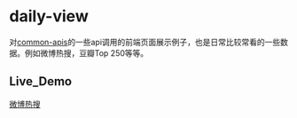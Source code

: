 # daily-view

对[common-apis](https://github.com/bowlofnoodles/common-apis)的一些api调用的前端页面展示例子，也是日常比较常看的一些数据。例如微博热搜，豆瓣Top 250等等。

## Live_Demo

[微博热搜](https://daily.bowlofnoodles.top/weibo)
